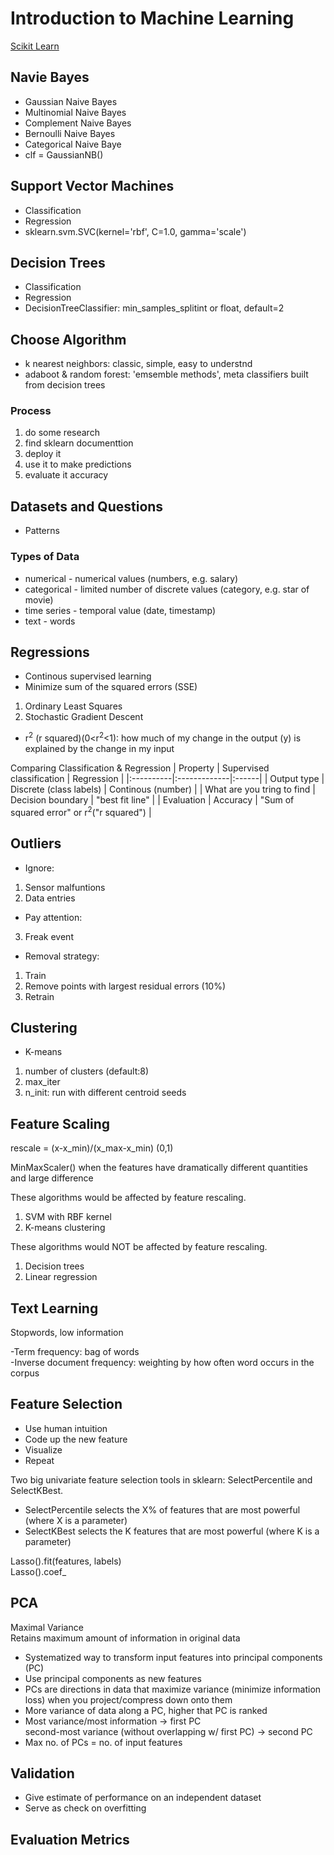 # Introduction to Machine Learning
[Scikit Learn](https://scikit-learn.org/stable/supervised_learning.html#supervised-learning)
## Navie Bayes
- Gaussian Naive Bayes
- Multinomial Naive Bayes
- Complement Naive Bayes
- Bernoulli Naive Bayes
- Categorical Naive Baye
- clf = GaussianNB()
## Support Vector Machines
- Classification
- Regression
- sklearn.svm.SVC(kernel='rbf', C=1.0, gamma='scale')
## Decision Trees
- Classification
- Regression
- DecisionTreeClassifier: min_samples_splitint or float, default=2
## Choose Algorithm
- k nearest neighbors: classic, simple, easy to understnd
- adaboot & random forest: 'emsemble methods', meta classifiers built from decision trees
### Process
1. do some research
2. find sklearn documenttion
3. deploy it
4. use it to make predictions
5. evaluate it accuracy
## Datasets and Questions
- Patterns
### Types of Data
- numerical - numerical values (numbers, e.g. salary)  
- categorical - limited number of discrete values (category, e.g. star of movie)
- time series - temporal value (date, timestamp)
- text - words
## Regressions
- Continous supervised learning
- Minimize sum of the squared errors (SSE)
1. Ordinary Least Squares
2. Stochastic Gradient Descent  
- r<sup>2</sup> (r squared)(0<r<sup>2</sup><1): how much of my change in the output (y) is explained by the change in my input  

Comparing Classification & Regression
| Property   |      Supervised classification      |  Regression |
|:----------|:-------------|:------|
| Output type |  Discrete (class labels) | Continous (number) |
| What are you tring to find | Decision boundary | "best fit line" |
| Evaluation | Accuracy | "Sum of squared error" or r<sup>2</sup>("r squared") |

## Outliers
- Ignore:
1. Sensor malfuntions
2. Data entries  
- Pay attention:
3. Freak event
- Removal strategy:
1. Train
2. Remove points with largest residual errors (10%)
3. Retrain
## Clustering
- K-means
1. number of clusters (default:8)
2. max_iter
3. n_init: run with different centroid seeds
## Feature Scaling
rescale = (x-x_min)/(x_max-x_min) (0,1)

MinMaxScaler() when the features have dramatically different quantities and large difference

These algorithms would be affected by feature rescaling.
1. SVM with RBF kernel
2. K-means clustering  

These algorithms would NOT be affected by feature rescaling.
1. Decision trees
2. Linear regression

## Text Learning
Stopwords, low information

-Term frequency: bag of words  
-Inverse document frequency: weighting by how often word occurs in the corpus

## Feature Selection
- Use human intuition
- Code up the new feature
- Visualize
- Repeat

Two big univariate feature selection tools in sklearn: SelectPercentile and SelectKBest. 
- SelectPercentile selects the X% of features that are most powerful (where X is a parameter) 
- SelectKBest selects the K features that are most powerful (where K is a parameter)

Lasso().fit(features, labels)  
Lasso().coef_
## PCA
Maximal Variance  
Retains maximum amount of information in original data  

- Systematized way to transform input features into principal components (PC)
- Use principal components as new features
- PCs are directions in data that maximize variance (minimize information loss) when you project/compress down onto them
- More variance of data along a PC, higher that PC is ranked
- Most variance/most information -> first PC  
  second-most variance (without overlapping w/ first PC) -> second PC 
- Max no. of PCs = no. of input features
## Validation
- Give estimate of performance on an independent dataset
- Serve as check on overfitting
## Evaluation Metrics
